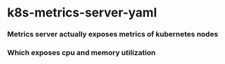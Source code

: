 # k8s-metrics-server-yaml
### Metrics server actually exposes metrics of kubernetes nodes
### Which exposes cpu and memory utilization